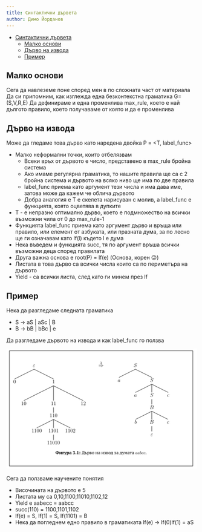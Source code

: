 ```yaml
---
title: Синтактични дървета
author: Димо Йорданов
---
```


<!-- TOC -->
* [Синтактични дървета](#синтактични-дървета)
  * [Малко основи](#малко-основи)
  * [Дърво на извода](#дърво-на-извода)
  * [Пример](#пример)
<!-- TOC -->

## Малко основи
Сега да навлеземе поне според мен в по сложната част от материала
Да си припомним, как изглежда една безконтекстна граматика G=(S,V,R,E)
Да дефинираме и една променлива max_rule, което е най дългото правило, което получаваме от която и да е променлива

## Дърво на извода
Може да гледаме това дърво като наредена двойка P = <T, label_func>
- Малко неформални точки, които отбелязвам
  - Всеки връх от дървото е число, представено в max_rule бройна система
  - Ако имаме регулярна граматика, то нашите правила ще са с 2 бройна система
  и дървото на всяко ниво ще има по две правила
  - label_func приема като аргумент тези числа и има дава име, затова може да кажем че облича дървото
  - Добра аналогия е T е скелета нарисуван с молив, а label_func е функцията, която оцветява в дупките
- Т - е непразно оптимално дърво, което е подмножество на всички възможни чила от 0 до max_rule-1
- Функцията label_func приема като аргумент дърво и връща или правило, или елемент от азбуката, или празната дума,
за по лесно ще ги означавам като lf(l) където l е дума
- Нека въведем и функцията succ, тя по аргумент връша всички възможни деца според правилата
- Друга важна основа е root(P) = lf(e) (Основа, корен 😜)
- Листата в това дърво са всички числа които са по периметъра на дървото
- Yield - са всички листа, след като ги минем през lf

## Пример
Нека да разгледаме следната граматика
- S -> aS | aSc | B
- B -> bB | bBc | e

Да разгледаме дървото на извода и как label_func го ползва

![img.png](/assets/img.png)

Сега да ползваме научените понятия
- Височината на дървото е 5
- Листата му са 0,10,1100,11010,1102,12
- Yield е aabecc = aabcc
- succ(110) = 1100,1101,1102
- lf(e) = S, lf(1) = S, lf(1101) = B
- Нека да погледнем едно правило в граматиката lf(e) -> lf(0)lf(1) = aS